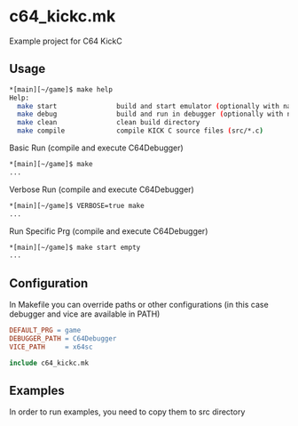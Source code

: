 # c64_kickc.mk

Example project for C64 KickC

## Usage

```bash
*[main][~/game]$ make help
Help:
  make start               build and start emulator (optionally with name of program)
  make debug               build and run in debugger (optionally with name of program)
  make clean               clean build directory
  make compile             compile KICK C source files (src/*.c)
```

Basic Run (compile and execute C64Debugger)
```bash
*[main][~/game]$ make
...
```

Verbose Run (compile and execute C64Debugger)
```bash
*[main][~/game]$ VERBOSE=true make
...
```

Run Specific Prg (compile and execute C64Debugger)
```bash
*[main][~/game]$ make start empty
...
```

## Configuration

In Makefile you can override paths or other configurations (in this case debugger and vice are available in PATH)

```Makefile
DEFAULT_PRG = game
DEBUGGER_PATH = C64Debugger
VICE_PATH     = x64sc

include c64_kickc.mk
```

## Examples

In order to run examples, you need to copy them to src directory